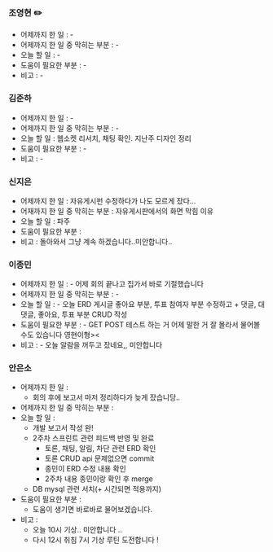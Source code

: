 ### 조영현 ✏️
* 어제까지 한 일 : -  
* 어제까지 한 일 중 막히는 부분 : -  
* 오늘 할 일 : -
* 도움이 필요한 부분 : -  
* 비고 : -


### 김준하
* 어제까지 한 일 : -
* 어제까지 한 일 중 막히는 부분 : -  
* 오늘 할 일 : 웹소켓 리서치, 채팅 확인. 지난주 디자인 정리
* 도움이 필요한 부분 : -  
* 비고 : -


### 신지은
- 어제까지 한 일 : 자유게시펀 수정하다가 나도 모르게 잤다…
- 어재까지 한 일 중 막히는 부분 : 자유게시판에서의 화면 막힘 이유
- 오늘 할 일 : 파주
- 도움이 필요한 부분 :
- 비고 : 돌아와서 그냥 계속 하겠습니다..미안합니다..
  

### 이종민
* 어제까지 한 일 : -  어제 회의 끝나고 집가서 바로 기절했습니다
* 어제까지 한 일 중 막히는 부분 : -  
* 오늘 할 일 : - 오늘 ERD 게시글 좋아요 부분, 투표 참여자 부분 수정하고 + 댓글, 대댓글, 좋아요, 투표 부분 CRUD 작성
* 도움이 필요한 부분 : - GET POST 테스트 하는 거 어제 말한 거 잘 몰라서 물어볼 수도 있습니다 영현이형><
* 비고 : - 오늘 알람을 꺼두고 잤네요,, 미안합니다



### 안은소
* 어제까지 한 일 : 
	* 회의 후에 보고서 마저 정리하다가 늦게 잤습니당.. 
* 어제까지 한 일 중 막히는 부분 : 
* 오늘 할 일 : 
	* 개발 보고서 작성 완!
	* 2주차 스프린트 관련 피드백 반영 및 완료
		* 토론, 채팅, 알림, 차단 관련 ERD 확인
		* 토론 CRUD api 문제없으면 commit
		* 종민이 ERD 수정 내용 확인
		* 2주차 내용 종민이랑 확인 후 merge
	* DB mysql 관련 서치(+ 시간되면 적용까지)
* 도움이 필요한 부분 : 
	* 도움이 생기면 바로바로 물어보겠습니다.
* 비고 : 
	* 오늘 10시 기상.. 미안합니다 ..
	* 다시 12시 취침 7시 기상 루틴 도전합니다 ! 
  
